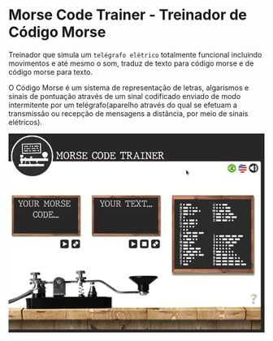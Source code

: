 
# Morse Code Trainer - Treinador de Código Morse

Treinador que simula um `telégrafo elétrico` totalmente funcional incluindo movimentos e até mesmo o som, traduz de texto para código morse e de código morse para texto.

O Código Morse é um sistema de representação de letras, algarismos e sinais de pontuação através de um sinal codificado enviado de modo intermitente por um telégrafo(aparelho através do qual se efetuam a transmissão ou recepção de mensagens a distância, por meio de sinais elétricos).

<img src="https://github.com/DevPedroFelipe/morse-code-trainer/blob/main/screenshots/mct.gif" width="700px">

